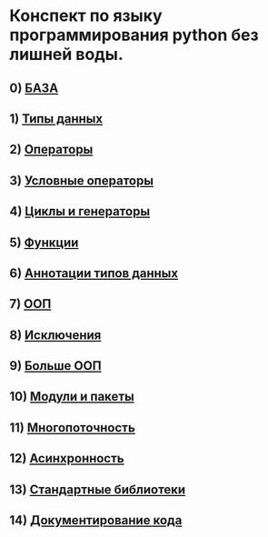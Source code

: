 # Конспект по языку программирования python без лишней воды.


## 0) [БАЗА](main.md)
## 1) [Типы данных](base_data_types.md)
## 2) [Операторы](operators.md)
## 3) [Условные операторы](conditional_operators.md)
## 4) [Циклы и генераторы](loops_and_generators.md)
## 5) [Функции](functions.md)
## 6) [Аннотации типов данных](annotations.md)
## 7) [ООП](object_oriented_programming.md)
## 8) [Исключения](exceptions.md)
## 9) [Больше ООП]()
## 10) [Модули и пакеты](packages_and_modules.md)
## 11) [Многопоточность]()
## 12) [Асинхронность]()
## 13) [Стандартные библиотеки]()
## 14) [Документирование кода]()
